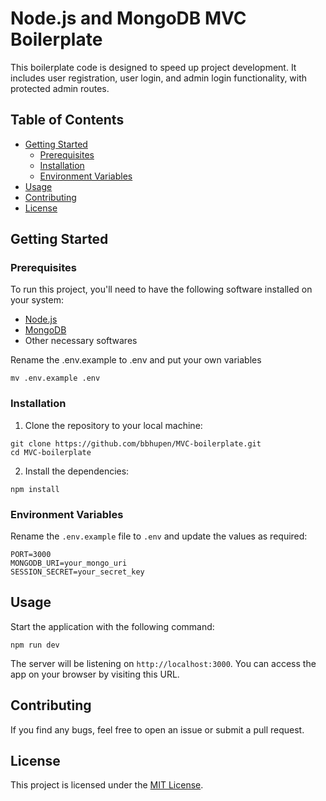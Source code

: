 # Node.js and MongoDB MVC Boilerplate

This boilerplate code is designed to speed up project development. It includes user registration, user login, and admin login functionality, with protected admin routes.

## Table of Contents

- [Getting Started](#getting-started)
  - [Prerequisites](#prerequisites)
  - [Installation](#installation)
  - [Environment Variables](#environment-variables)
- [Usage](#usage)
- [Contributing](#contributing)
- [License](#license)

## Getting Started

### Prerequisites

To run this project, you'll need to have the following software installed on your system:

- [Node.js](https://nodejs.org/en/download/)
- [MongoDB](https://docs.mongodb.com/manual/installation/)
- Other necessary softwares


Rename the .env.example to .env and put your own variables

```
mv .env.example .env
```

### Installation

1. Clone the repository to your local machine:

```
git clone https://github.com/bbhupen/MVC-boilerplate.git
cd MVC-boilerplate
```


2. Install the dependencies:

```
npm install
```
### Environment Variables

Rename the `.env.example` file to `.env` and update the values as required:

```
PORT=3000
MONGODB_URI=your_mongo_uri
SESSION_SECRET=your_secret_key
```


## Usage

Start the application with the following command:

```
npm run dev
```


The server will be listening on `http://localhost:3000`. You can access the app on your browser by visiting this URL.

## Contributing

If you find any bugs, feel free to open an issue or submit a pull request.

## License

This project is licensed under the [MIT License](LICENSE).
